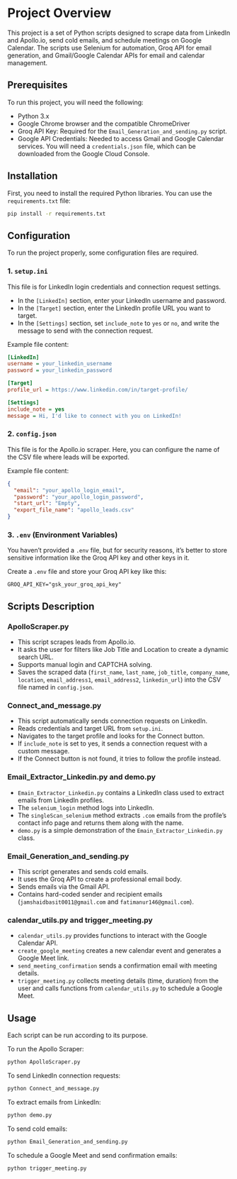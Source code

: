 # Project Overview

This project is a set of Python scripts designed to scrape data from LinkedIn and Apollo.io, send cold emails, and schedule meetings on Google Calendar. The scripts use Selenium for automation, Groq API for email generation, and Gmail/Google Calendar APIs for email and calendar management.

## Prerequisites

To run this project, you will need the following:

- Python 3.x
- Google Chrome browser and the compatible ChromeDriver
- Groq API Key: Required for the `Email_Generation_and_sending.py` script.
- Google API Credentials: Needed to access Gmail and Google Calendar services. You will need a `credentials.json` file, which can be downloaded from the Google Cloud Console.

## Installation

First, you need to install the required Python libraries. You can use the `requirements.txt` file:

```bash
pip install -r requirements.txt

```

## Configuration

To run the project properly, some configuration files are required.

### 1. `setup.ini`

This file is for LinkedIn login credentials and connection request settings.

- In the `[LinkedIn]` section, enter your LinkedIn username and password.
- In the `[Target]` section, enter the LinkedIn profile URL you want to target.
- In the `[Settings]` section, set `include_note` to `yes` or `no`, and write the message to send with the connection request.

Example file content:

```ini
[LinkedIn]
username = your_linkedin_username
password = your_linkedin_password

[Target]
profile_url = https://www.linkedin.com/in/target-profile/

[Settings]
include_note = yes
message = Hi, I'd like to connect with you on LinkedIn!


```
### 2. `config.json`

This file is for the Apollo.io scraper. Here, you can configure the name of the CSV file where leads will be exported.

Example file content:

```json
{
  "email": "your_apollo_login_email",
  "password": "your_apollo_login_password",
  "start_url": "Empty",
  "export_file_name": "apollo_leads.csv"
}
```

### 3. `.env` (Environment Variables)

You haven’t provided a `.env` file, but for security reasons, it’s better to store sensitive information like the Groq API key and other keys in it. 

Create a `.env` file and store your Groq API key like this:

```env
GROQ_API_KEY="gsk_your_groq_api_key"
```

## Scripts Description

### ApolloScraper.py
- This script scrapes leads from Apollo.io.
- It asks the user for filters like Job Title and Location to create a dynamic search URL.
- Supports manual login and CAPTCHA solving.
- Saves the scraped data (`first_name`, `last_name`, `job_title`, `company_name`, `location`, `email_address1`, `email_address2`, `linkedin_url`) into the CSV file named in `config.json`.

### Connect_and_message.py
- This script automatically sends connection requests on LinkedIn.
- Reads credentials and target URL from `setup.ini`.
- Navigates to the target profile and looks for the Connect button.
- If `include_note` is set to yes, it sends a connection request with a custom message.
- If the Connect button is not found, it tries to follow the profile instead.

### Email_Extractor_Linkedin.py and demo.py
- `Emain_Extractor_Linkedin.py` contains a LinkedIn class used to extract emails from LinkedIn profiles.
- The `selenium_login` method logs into LinkedIn.
- The `singleScan_selenium` method extracts `.com` emails from the profile’s contact info page and returns them along with the name.
- `demo.py` is a simple demonstration of the `Emain_Extractor_Linkedin.py` class.

### Email_Generation_and_sending.py
- This script generates and sends cold emails.
- It uses the Groq API to create a professional email body.
- Sends emails via the Gmail API.
- Contains hard-coded sender and recipient emails (`jamshaidbasit0011@gmail.com` and `fatimanur146@gmail.com`).

### calendar_utils.py and trigger_meeting.py
- `calendar_utils.py` provides functions to interact with the Google Calendar API.
- `create_google_meeting` creates a new calendar event and generates a Google Meet link.
- `send_meeting_confirmation` sends a confirmation email with meeting details.
- `trigger_meeting.py` collects meeting details (time, duration) from the user and calls functions from `calendar_utils.py` to schedule a Google Meet.


## Usage

Each script can be run according to its purpose.

To run the Apollo Scraper:

```bash
python ApolloScraper.py
```

To send LinkedIn connection requests:
```bash
python Connect_and_message.py
```

To extract emails from LinkedIn:
```bash
python demo.py
```
To send cold emails:
```bash
python Email_Generation_and_sending.py
```

To schedule a Google Meet and send confirmation emails:
```bash
python trigger_meeting.py
```




